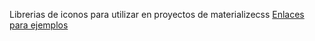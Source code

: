 Librerias de iconos para utilizar en proyectos de materializecss
[Enlaces para ejemplos](https://juancastilloarteaga.github.io/Librerias-de-iconos-/)
